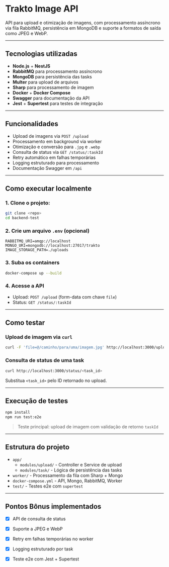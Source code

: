 # Trakto Image API

API para upload e otimização de imagens, com processamento assíncrono via fila RabbitMQ, persistência em MongoDB e suporte a formatos de saída como JPEG e WebP.

---

## Tecnologias utilizadas

- **Node.js** + **NestJS**
- **RabbitMQ** para processamento assíncrono
- **MongoDB** para persistência das tasks
- **Multer** para upload de arquivos
- **Sharp** para processamento de imagem
- **Docker** + **Docker Compose**
- **Swagger** para documentação da API
- **Jest** + **Supertest** para testes de integração

---

## Funcionalidades

- Upload de imagens via `POST /upload`
- Processamento em background via worker
- Otimização e conversão para `.jpg` e `.webp`
- Consulta de status via `GET /status/:taskId`
- Retry automático em falhas temporárias
- Logging estruturado para processamento
- Documentação Swagger em `/api`

---

## Como executar localmente

### 1. Clone o projeto:
```bash
git clone <repo>
cd backend-test
```

### 2. Crie um arquivo `.env` (opcional)
```env
RABBITMQ_URI=amqp://localhost
MONGO_URI=mongodb://localhost:27017/trakto
IMAGE_STORAGE_PATH=./uploads
```

### 3. Suba os containers
```bash
docker-compose up --build
```

### 4. Acesse a API
- Upload: `POST /upload` (form-data com chave `file`)
- Status: `GET /status/:taskId`

---

## Como testar

### Upload de imagem via `curl`
```bash
curl -F 'file=@/caminho/para/uma/imagem.jpg' http://localhost:3000/upload
```

### Consulta de status de uma task
```bash
curl http://localhost:3000/status/<task_id>
```

Substitua `<task_id>` pelo ID retornado no upload.

---

## Execução de testes

```bash
npm install
npm run test:e2e
```

> Teste principal: upload de imagem com validação de retorno `taskId`

---

## Estrutura do projeto

- `app/`
  - `modules/upload/` - Controller e Service de upload
  - `modules/task/` - Lógica de persistência das tasks
- `worker/` - Processamento da fila com Sharp + Mongo
- `docker-compose.yml` - API, Mongo, RabbitMQ, Worker
- `test/` - Testes e2e com `supertest`

---

## Pontos Bônus implementados

- [x] API de consulta de status
- [x] Suporte a JPEG e WebP
- [x] Retry em falhas temporárias no worker
- [x] Logging estruturado por task
- [x] Teste e2e com Jest + Supertest

